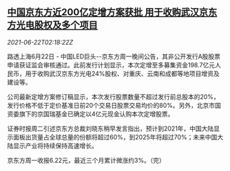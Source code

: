 <!--1624329063000-->
[中国京东方近200亿定增方案获批 用于收购武汉京东方光电股权及多个项目](https://cn.reuters.com/article/boe-technology-0622-tues-idCNKCS2DY06X)
------

<div><i>2021-06-22T02:18:22Z</i></div><p>路透上海6月22日 - 中国LED巨头--京东方周一晚间公告，其非公开发行A股股票申请获证监会审核通过。此前发行计划显示，本次定增至多募集资金198.7亿元人民币，用于收购武汉京东方光电24%股权、对重庆、云南和成都等地项目增资及建设等。</p><p>公司最新定增方案修订稿显示，本次发行股票数量不超过发行前总股本的20%，发行价格不低于定价基准日前20个交易日股票交易均价的80%。另外，北京市国资委旗下的京国瑞基金已确定以4亿元现金认购本次定增股票。</p><p>证券时报周二引述京东方总裁刘晓东稍早发言指出，预计到2021年，中国大陆显示面板出货量占全球总量的份额将超过60%，到2025年将超过70%；未来中国大陆显示产业将持续保持高速增长。</p><p>京东方周一收报6.22元，最近三个月累计微涨约3%。（完）</p>
